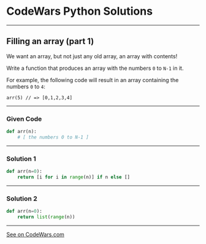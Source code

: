 # CodeWars Python Solutions

---

## Filling an array (part 1)


We want an array, but not just any old array, an array with contents!

Write a function that produces an array with the numbers `0` to `N-1` in it.

For example, the following code will result in an array containing the numbers `0` to `4`:

```
arr(5) // => [0,1,2,3,4]
```



---

### Given Code


```python
def arr(n):
    # [ the numbers 0 to N-1 ]
```

---

### Solution 1


```python
def arr(n=0):
    return [i for i in range(n)] if n else []
```

---


### Solution 2


```python
def arr(n=0):
    return list(range(n))
```

---



[See on CodeWars.com](https://www.codewars.com/kata/571d42206414b103dc0006a1)
